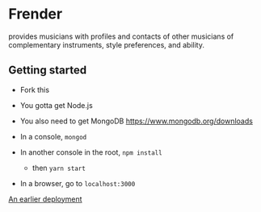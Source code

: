 # Frender
provides musicians with profiles and contacts of other musicians of complementary instruments, style preferences, and ability.


## Getting started
* Fork this
* You gotta get Node.js
* You also need to get MongoDB https://www.mongodb.org/downloads
* In a console, `mongod`
* In another console in the root, `npm install`
  * then `yarn start`
  
* In a browser, go to `localhost:3000`


[An earlier deployment](https://frender-app.herokuapp.com/)

